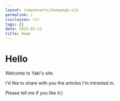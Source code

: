 ```yaml
---
layout: componnents/homepage.njk
permalink: /
cssclasses: ltr
tags: []  
date: 2022-03-22
title: Home
---
```

# Hello

Welcome to Yaki's site.

I'd like to share with you the articles I'm intrested in.

Please tell me if you like it:)


